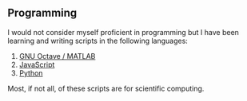 ## Programming
I would not consider myself proficient in programming but I have been learning and writing scripts in the following languages:

1. [GNU Octave / MATLAB](https://github.com/fusion809/GNU_Octave)
2. [JavaScript](https://github.com/fusion809/JScripts)
3. [Python](https://github.com/fusion809/python-scripts)

Most, if not all, of these scripts are for scientific computing. 
